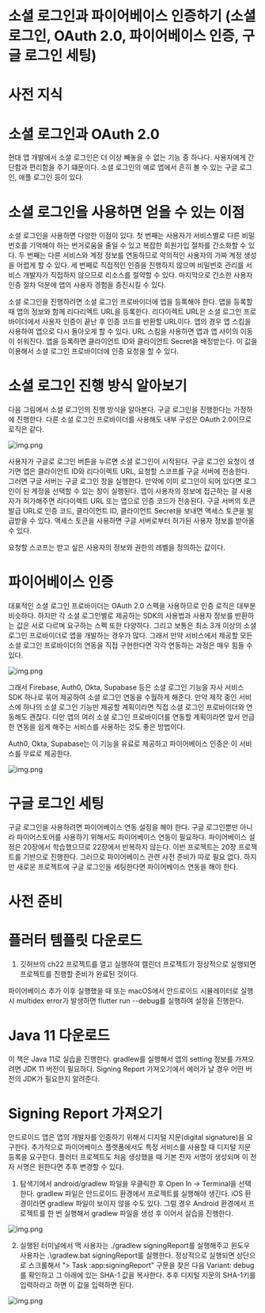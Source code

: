 # **소셜 로그인과 파이어베이스 인증하기 (소셜 로그인, OAuth 2.0, 파이어베이스 인증, 구글 로그인 세팅)**
# **사전 지식**  
# **소셜 로그인과 OAuth 2.0**  
현대 앱 개발에서 소셜 로그인은 더 이상 빼놓을 수 없는 기능 중 하나다. 사용자에게 간단함과 편리함을 주기 떄문이다. 소셜 
로그인의 예로 앱에서 흔히 볼 수 있는 구글 로그인, 애플 로그인 등이 있다.  
  
# **소셜 로그인을 사용하면 얻을 수 있는 이점**  
소셜 로그인을 사용하면 다양한 이점이 있다. 첫 번째는 사용자가 서비스별로 다른 비밀번호를 기억해야 하는 번거로움을 줄일 
수 있고 복잡한 회원가입 절차를 간소화할 수 있다. 두 번째는 다른 서비스와 계정 정보를 연동하므로 악의적인 사용자의 가짜 
계정 생성을 어렵게 할 수 있다. 세 번째로 직접적인 인증을 진행하지 않으며 비밀번호 관리를 서비스 개발자가 직접하지 않으므로 
리소스를 절약할 수 있다. 마지막으로 간소한 사용자 인증 절차 덕분에 앱의 사용자 경험을 증진시킬 수 있다.  
  
소셜 로그인을 진행하려면 소셜 로그인 프로바이더에 앱을 등록해야 한다. 앱을 등록할 때 앱의 정보와 함께 리다리엑트 URL을 
등록한다. 리다이렉트 URL은 소셜 로그인 프로바이더에서 사용자 인증이 끝난 후 인증 코드를 반환할 URL이다. 앱의 경우 앱 스킴을 
사용하여 앱으로 다시 돌아오게 할 수 있다. URL 스킴을 사용하면 앱과 앱 사이의 이동이 쉬워진다. 앱을 등록하면 클라이언트 ID와 
클라이언트 Secret을 배정받는다. 이 값을 이용해서 소셜 로그인 프로바이더에 인증 요청을 할 수 있다.  
  
# **소셜 로그인 진행 방식 알아보기**  
다음 그림에서 소셜 로그인의 진행 방식을 알아본다. 구글 로그인을 진행한다는 가정하에 진행한다. 다른 소셜 로그인 프로바이더를 
사용해도 내부 구성은 OAuth 2.0이므로 로직은 같다.  
  
![img.png](image/img.png)  
  
사용자가 구글로 로그인 버튼을 누르면 소셜 로그인이 시작된다. 구글 로그인 요청이 생기면 앱은 클라이언트 ID와 리다이렉트 URL, 
요청할 스코프를 구글 서버에 전송한다. 그러면 구글 서버는 구글 로그인 창을 실행한다. 만약에 이미 로그인이 되어 있다면 
로그인이 된 계정을 선택할 수 있는 창이 실행된다. 앱이 사용자의 정보에 접근하는 걸 사용자가 허가해주면 리다이렉트 URL 
또는 앱으로 인증 코드가 전송된다. 구글 서버의 토큰 발급 URL로 인증 코드, 클라이언트 ID, 클라이언트 Secret을 보내면 
액세스 토큰을 발급받을 수 있다. 액세스 토큰을 사용하면 구글 서버로부터 허가된 사용자 정보를 받아올 수 있다.  
  
요청할 스코프는 받고 싶은 사용자의 정보와 권한의 레벨을 정의하는 값이다.  
  
# **파이어베이스 인증**  
대표적인 소셜 로그인 프로바이더는 OAuth 2.0 스펙을 사용하므로 인증 로직은 대부분 비슷하다. 하지만 각 소셜 로그인별로 제공하는 
SDK의 사용법과 사용자 정보를 반환하는 값은 서로 다르며 요구하는 스펙 또한 다양하다. 그리고 보통은 최소 3개 이상의 소셜 
로그인 프로바이더로 앱을 개발하는 경우가 많다. 그래서 만약 서비스에서 제공할 모든 소셜 로그인 프로바이더의 연동을 직접 
구현한다면 각각 연동하는 과정은 매우 힘들 수 있다.  
  
![img.png](image/img2.png)  
  
그래서 Firebase, Auth0, Okta, Supabase 등은 소셜 로그인 기능을 자사 서비스 SDK 하나로 묶어 제공하여 소셜 로그인 
연동을 수월하게 해준다. 만약 제작 중인 서비스에 하나의 소셜 로그인 기능만 제공할 계획이라면 직접 소셜 로그인 프로바이더와 
연동해도 괜찮다. 다만 앱의 여러 소셜 로그인 프로바이더를 연동할 계획이라면 앞서 언급한 연동을 쉽게 해주는 서비스를 
사용하는 것도 좋은 방법이다.  
  
Auth0, Okta, Supabase는 이 기능을 유료로 제공하고 파이어베이스 인증은 이 서비스를 무료로 제공한다.  
  
![img.png](image/img3.png)  
  
# **구글 로그인 세팅**  
구글 로그인을 사용하려면 파이어베이스 연동 설정을 해야 한다. 구글 로그인뿐만 아니라 파이어스토어를 사용하기 위해서도 
파이어베이스 연동이 필요하다. 파이어베이스 설정은 20장에서 학습했으므로 22장에서 반복하지 않는다. 이번 프로젝트는 20장 
프로젝트를 기반으로 진행한다. 그러므로 파이어베이스 관련 사전 준비가 따로 필요 없다. 하지만 새로운 프로젝트에 구글 로그인을 
세팅한다면 파이어베이스 연동을 해야 한다.  
  
# **사전 준비**  
# **플러터 템플릿 다운로드**  
1. 깃허브의 ch22 프로젝트를 열고 실행하여 캘린더 프로젝트가 정상적으로 실행되면 프로젝트를 진행할 준비가 완료된 것이다.  
  
파이어베이스 추가 이후 실행했을 때 또는 macOS에서 안드로이드 시뮬레이터로 실행 시 multidex error가 발생하면 flutter run 
--debug를 실행하여 설정을 진행한다.  
  
# **Java 11 다운로드**  
이 책은 Java 11로 실습을 진행한다. gradlew를 실행해서 앱의 setting 정보를 가져오려면 JDK 11 버전이 필요하다. Signing 
Report 가져오기에서 에러가 날 경우 어떤 버전의 JDK가 필요한지 알려준다.  
  
# **Signing Report 가져오기**  
안드로이드 앱은 앱의 개발자를 인증하기 위해서 디지털 지문(digital signature)을 요구한다. 추가적으로 파이어베이스 플랫폼에서도 
특정 서비스를 사용할 때 디지털 지문 등록을 요구한다. 플러터 프로젝트도 처음 생성했을 때 기본 전자 서명이 생성되며 이 
전자 서명은 원한다면 추후 변경할 수 있다.  
  
1. 탐색기에서 android/gradlew 파일을 우클릭한 후 Open In -> Terminal을 선택한다. gradlew 파일은 안드로이드 환경에서 
프로젝트를 실행해야 생긴다. iOS 환경이라면 gradlew 파일이 보이지 않을 수도 있다. 그럴 경우 Android 환경에서 프로젝트를 
한 번 실행해서 gradlew 파일을 생성 후 이어서 실습을 진행한다.  
  
![img.png](image/img4.png)  
  
2. 실행된 터미널에서 맥 사용자는 ./gradlew signingReport를 실행해주고 윈도우 사용자는 .\gradlew.bat signingReport를 
실행한다. 정상적으로 실행되면 상단으로 스크롤해서 "> Task :app:signingReport" 구문을 찾은 다음 Variant: debug를 확인하고 
그 아래에 있는 SHA-1 값을 복사한다. 추후 디지털 지문의 SHA-1키를 입력하라고 하면 이 값을 입력하면 된다.  
  
![img.png](image/img5.png)  
  

